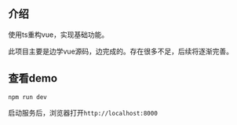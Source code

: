 ## 介绍

使用ts重构vue，实现基础功能。

此项目主要是边学vue源码，边完成的。存在很多不足，后续将逐渐完善。


## 查看demo

```
npm run dev
```

启动服务后，浏览器打开`http://localhost:8000`
